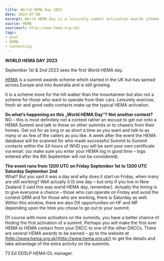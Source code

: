 ```yaml
---
title: World HEMA Day 2023
date: 2023-07-08
excerpt: World HEMA Day is a leisurely summit activation awards scheme
source: HEMA
sourceurl: http://www.hema.org.uk/
tags:
- post
- HEMA
- Contesting
---
```

**WORLD HEMA DAY 2023**

September 1st & 2nd 2023 sees the first World HEMA day.

[HEMA](http://www.hema.org.uk/) is a summit awards scheme which started in the UK but has spread across Europe and into Australia and is still growing.

It is a scheme more for the hill walker than the mountaineer but also not a scheme for those who want to operate from their cars. Leisurely exercise, fresh air and good radio contacts make up the typical HEMA activation.

**So what’s happening on this „World HEMA Day“? Not another contest?**  
NO – this is most definitely not a contest rather an excuse to get out onto a HEMA Summit and talk to those on other summits or to chasers from their homes. Get out for as long or as short a time as you want and talk to as many or as few of the callers as you like. A week after the event the HEMA database will be scanned for who made successful Summit to Summit contacts within the 24 hours of WHD you will be sent your own certificate via email.  (so make sure you enter your HEMA log in good time – logs entered after the 8th September will not be considered).

**The event runs from 1200 UTC on Friday September 1st to 1200 UTC Saturday September 2nd**  
What? But you said it was a day and why does it start on Friday, when many are still working? Well actually it IS one day – but only if you live in New Zealand (I said this was world HEMA day, remember). Actually the timing is to give everyone a chance – those who can operate on Friday and avoid the contest QRM and for those who are working, there is Saturday as well. Within this window, there are also DX opportunities on HF and MF depending upon the time you chose to go out to your summit.

Of course with more activators on the summits, you have a better chance of finding the first activation of a summit. Perhaps you will make the first ever HEMA to HEMA contact from your DXCC to one of the other DXCCs. There are several HEMA awards to be earned – go to the website at [http://www.hema.org.uk](http://www.hema.org.uk/) to get the details and take advantage of the extra activity on the summits.

73 Ed DD5LP HEMA-DL manager.